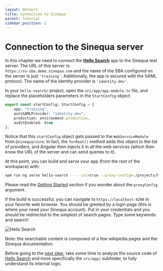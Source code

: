 ```yaml
---
layout: default
title: Connection to Sinequa
parent: Tutorial
sidebar_position: 2
---
```


# Connection to the Sinequa server

In this chapter we need to connect the [**Hello Search**](/apps/1-hello-search.md) app to the Sinequa test server. The URL of this server is:  
`https://su-sba.demo.sinequa.com` and the name of the SBA configured on the server is just `'training'`. Additionally, the app is secured with the SAML protocol. The name of the identity provider is `'identity-dev'`.

In your `hello-search/` project, open the `src/app/app.module.ts` file, and replace the placeholders parameters in the `StartConfig` object:

```ts
export const startConfig: StartConfig = {
    app: "training",
    autoSAMLProvider: "identity-dev",
    production: environment.production,
    auditEnabled: true
};
```

Notice that this `startConfig` object gets passed to the `WebServiceModule` from `@sinequa/core`. In fact, the `forRoot()` method adds this object to the list of providers, and Angular then injects it in all the web services (which then know the URL of the server and can send queries to it).

At this point, you can build and serve your app (from the root of the workspace) with:

```bash
npm run ng serve hello-search -- --ssl=true --proxy-config=./projects/hello-search/src/proxy.conf.json
```

Please read the [Getting Started](/getting-started.md#develop-an-application) section if you wonder about the `proxyConfig` argument.

If the build is successful, you can navigate to `https://localhost:4200` in your favorite web browser. You should be greeted by a login page (this is where your need your Sinequa account). Put in your credentials and you should be redirected to the simplest of search pages. Type some keywords and search!

![Hello Search](/assets/tutorial/hello-search.png)

Note: the searchable content is composed of a few wikipedia pages and the Sinequa documentation.

Before going to the [next step](search-module.md), take some time to analyze the source code of [Hello Search](/apps/1-hello-search.md) and more specifically the `src/app/` subfolder, to fully understand its internal logic.
